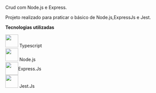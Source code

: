 Crud com Node.js e Express.

Projeto realizado para praticar o básico de Node.js,ExpressJs e Jest.

<b>Tecnologias utilizadas</b>
<div>
  <img src="https://github.com/user-attachments/assets/f7ffdc3d-b0a4-4844-a24e-c73ca0a77d9c" width="40px" height="40px"/> 
  Typescript
</div>
<div>
  <img src="https://github.com/user-attachments/assets/ad5621bc-b086-4bc9-949c-31cab800ff6c" width="40px" height="40px"/>
  Node.js
</div>
<div style="display:flex;align-items:center">
  <img src="https://github.com/user-attachments/assets/2556a677-a931-435c-a5ca-51c24f60cfc2" width="40px" height="40px"/>
  Express.Js
</div>
<div>
  <img src="https://github.com/user-attachments/assets/87554ad6-6512-465c-bb73-f1555632f1d1" width="40px" height="40px"/>
  Jest.Js
</div>

